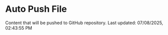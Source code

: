 # Auto Push File

Content that will be pushed to GitHub repository.
Last updated: 07/08/2025, 02:43:55 PM